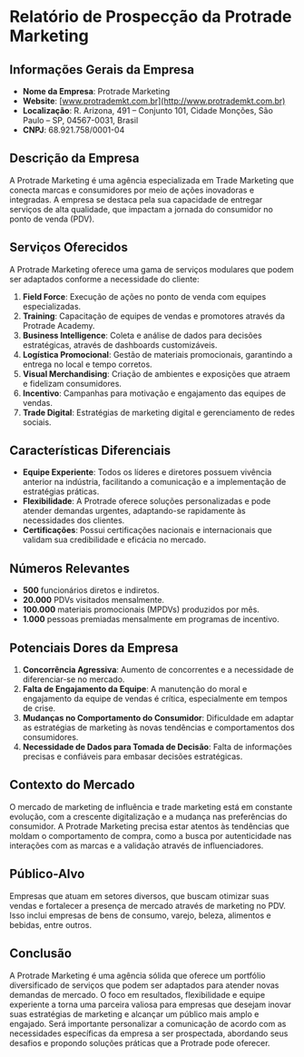 # Relatório de Prospecção da Protrade Marketing

## Informações Gerais da Empresa
- **Nome da Empresa**: Protrade Marketing
- **Website**: [www.protrademkt.com.br](http://www.protrademkt.com.br)
- **Localização**: R. Arizona, 491 – Conjunto 101, Cidade Monções, São Paulo – SP, 04567-0031, Brasil
- **CNPJ**: 68.921.758/0001-04

## Descrição da Empresa
A Protrade Marketing é uma agência especializada em Trade Marketing que conecta marcas e consumidores por meio de ações inovadoras e integradas. A empresa se destaca pela sua capacidade de entregar serviços de alta qualidade, que impactam a jornada do consumidor no ponto de venda (PDV). 

## Serviços Oferecidos
A Protrade Marketing oferece uma gama de serviços modulares que podem ser adaptados conforme a necessidade do cliente:
1. **Field Force**: Execução de ações no ponto de venda com equipes especializadas.
2. **Training**: Capacitação de equipes de vendas e promotores através da Protrade Academy.
3. **Business Intelligence**: Coleta e análise de dados para decisões estratégicas, através de dashboards customizáveis.
4. **Logística Promocional**: Gestão de materiais promocionais, garantindo a entrega no local e tempo corretos.
5. **Visual Merchandising**: Criação de ambientes e exposições que atraem e fidelizam consumidores.
6. **Incentivo**: Campanhas para motivação e engajamento das equipes de vendas.
7. **Trade Digital**: Estratégias de marketing digital e gerenciamento de redes sociais.

## Características Diferenciais
- **Equipe Experiente**: Todos os líderes e diretores possuem vivência anterior na indústria, facilitando a comunicação e a implementação de estratégias práticas.
- **Flexibilidade**: A Protrade oferece soluções personalizadas e pode atender demandas urgentes, adaptando-se rapidamente às necessidades dos clientes.
- **Certificações**: Possui certificações nacionais e internacionais que validam sua credibilidade e eficácia no mercado.

## Números Relevantes
- **500** funcionários diretos e indiretos.
- **20.000** PDVs visitados mensalmente.
- **100.000** materiais promocionais (MPDVs) produzidos por mês.
- **1.000** pessoas premiadas mensalmente em programas de incentivo.

## Potenciais Dores da Empresa
1. **Concorrência Agressiva**: Aumento de concorrentes e a necessidade de diferenciar-se no mercado.
2. **Falta de Engajamento da Equipe**: A manutenção do moral e engajamento da equipe de vendas é crítica, especialmente em tempos de crise.
3. **Mudanças no Comportamento do Consumidor**: Dificuldade em adaptar as estratégias de marketing às novas tendências e comportamentos dos consumidores.
4. **Necessidade de Dados para Tomada de Decisão**: Falta de informações precisas e confiáveis para embasar decisões estratégicas.

## Contexto do Mercado
O mercado de marketing de influência e trade marketing está em constante evolução, com a crescente digitalização e a mudança nas preferências do consumidor. A Protrade Marketing precisa estar atentos às tendências que moldam o comportamento de compra, como a busca por autenticidade nas interações com as marcas e a validação através de influenciadores.

## Público-Alvo
Empresas que atuam em setores diversos, que buscam otimizar suas vendas e fortalecer a presença de mercado através de marketing no PDV. Isso inclui empresas de bens de consumo, varejo, beleza, alimentos e bebidas, entre outros.

## Conclusão
A Protrade Marketing é uma agência sólida que oferece um portfólio diversificado de serviços que podem ser adaptados para atender novas demandas de mercado. O foco em resultados, flexibilidade e equipe experiente a torna uma parceira valiosa para empresas que desejam inovar suas estratégias de marketing e alcançar um público mais amplo e engajado. Será importante personalizar a comunicação de acordo com as necessidades específicas da empresa a ser prospectada, abordando seus desafios e propondo soluções práticas que a Protrade pode oferecer.